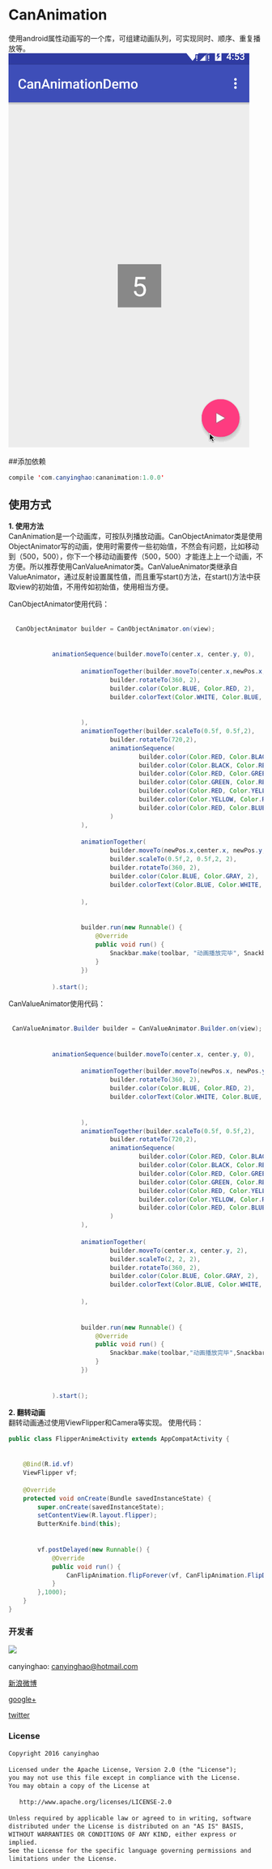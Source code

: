 # CanAnimation
使用android属性动画写的一个库，可组建动画队列，可实现同时、顺序、重复播放等。
 ![](./pic/CanAnimation.gif)  

##添加依赖
```JAVA
compile 'com.canyinghao:cananimation:1.0.0'
```

## 使用方式 
**1. 使用方法**  
CanAnimation是一个动画库，可按队列播放动画。CanObjectAnimator类是使用ObjectAnimator写的动画，使用时需要传一些初始值，不然会有问题，比如移动到（500，500），你下一个移动动画要传（500，500）才能连上上一个动画，不方便。所以推荐使用CanValueAnimator类。CanValueAnimator类继承自ValueAnimator，通过反射设置属性值，而且重写start()方法，在start()方法中获取view的初始值，不用传如初始值，使用相当方便。

CanObjectAnimator使用代码：
```JAVA

  CanObjectAnimator builder = CanObjectAnimator.on(view);


            animationSequence(builder.moveTo(center.x, center.y, 0),

                    animationTogether(builder.moveTo(center.x,newPos.x,center.y, newPos.y, 2),
                            builder.rotateTo(360, 2),
                            builder.color(Color.BLUE, Color.RED, 2),
                            builder.colorText(Color.WHITE, Color.BLUE, 2)


                    ),
                    animationTogether(builder.scaleTo(0.5f, 0.5f,2),
                            builder.rotateTo(720,2),
                            animationSequence(
                                    builder.color(Color.RED, Color.BLACK, 0.3f),
                                    builder.color(Color.BLACK, Color.RED, 0.3f),
                                    builder.color(Color.RED, Color.GREEN, 0.3f),
                                    builder.color(Color.GREEN, Color.RED, 0.3f),
                                    builder.color(Color.RED, Color.YELLOW, 0.3f),
                                    builder.color(Color.YELLOW, Color.RED, 0.3f),
                                    builder.color(Color.RED, Color.BLUE, 0.3f)
                            )
                    ),

                    animationTogether(
                            builder.moveTo(newPos.x,center.x, newPos.y,center.y, 2),
                            builder.scaleTo(0.5f,2, 0.5f,2, 2),
                            builder.rotateTo(360, 2),
                            builder.color(Color.BLUE, Color.GRAY, 2),
                            builder.colorText(Color.BLUE, Color.WHITE, 2)

                    ),


                    builder.run(new Runnable() {
                        @Override
                        public void run() {
                            Snackbar.make(toolbar, "动画播放完毕", Snackbar.LENGTH_SHORT).show();
                        }
                    })

            ).start();

``` 
CanValueAnimator使用代码：
```JAVA

 CanValueAnimator.Builder builder = CanValueAnimator.Builder.on(view);


            animationSequence(builder.moveTo(center.x, center.y, 0),

                    animationTogether(builder.moveTo(newPos.x, newPos.y, 2),
                            builder.rotateTo(360, 2),
                            builder.color(Color.BLUE, Color.RED, 2),
                            builder.colorText(Color.WHITE, Color.BLUE, 2)


                    ),
                    animationTogether(builder.scaleTo(0.5f, 0.5f,2),
                            builder.rotateTo(720,2),
                            animationSequence(
                                    builder.color(Color.RED, Color.BLACK, 0.3f),
                                    builder.color(Color.BLACK, Color.RED, 0.3f),
                                    builder.color(Color.RED, Color.GREEN, 0.3f),
                                    builder.color(Color.GREEN, Color.RED, 0.3f),
                                    builder.color(Color.RED, Color.YELLOW, 0.3f),
                                    builder.color(Color.YELLOW, Color.RED, 0.3f),
                                    builder.color(Color.RED, Color.BLUE, 0.3f)
                            )
                    ),

                    animationTogether(
                            builder.moveTo(center.x, center.y, 2),
                            builder.scaleTo(2, 2, 2),
                            builder.rotateTo(360, 2),
                            builder.color(Color.BLUE, Color.GRAY, 2),
                            builder.colorText(Color.BLUE, Color.WHITE, 2)

                    ),


                    builder.run(new Runnable() {
                        @Override
                        public void run() {
                            Snackbar.make(toolbar,"动画播放完毕",Snackbar.LENGTH_SHORT).show();
                        }
                    })
                    

            ).start();

``` 
**2. 翻转动画**  
翻转动画通过使用ViewFlipper和Camera等实现。
使用代码：
```JAVA
public class FlipperAnimeActivity extends AppCompatActivity {


    @Bind(R.id.vf)
    ViewFlipper vf;

    @Override
    protected void onCreate(Bundle savedInstanceState) {
        super.onCreate(savedInstanceState);
        setContentView(R.layout.flipper);
        ButterKnife.bind(this);


        vf.postDelayed(new Runnable() {
            @Override
            public void run() {
                CanFlipAnimation.flipForever(vf, CanFlipAnimation.FlipDirection.LEFT_RIGHT,1000,null,0);
            }
        },1000);
    }
}

``` 




### 开发者

![](https://avatars3.githubusercontent.com/u/12572840?v=3&s=460) 

canyinghao: <canyinghao@hotmail.com>  

[新浪微博](http://weibo.com/u/5670978460)

[google+](https://plus.google.com/u/0/109542533436298291853)

[twitter](https://twitter.com/canyinghao)

### License

    Copyright 2016 canyinghao

    Licensed under the Apache License, Version 2.0 (the "License");
    you may not use this file except in compliance with the License.
    You may obtain a copy of the License at

       http://www.apache.org/licenses/LICENSE-2.0

    Unless required by applicable law or agreed to in writing, software
    distributed under the License is distributed on an "AS IS" BASIS,
    WITHOUT WARRANTIES OR CONDITIONS OF ANY KIND, either express or implied.
    See the License for the specific language governing permissions and
    limitations under the License.

